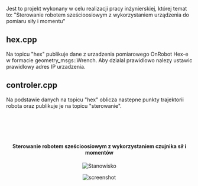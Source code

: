 Jest to projekt wykonany w celu realizacji pracy inżynierskiej, której temat to: "Sterowanie robotem sześcioosiowym z wykorzystaniem urządzenia do pomiaru siły i momentu" 

## hex.cpp
Na topicu "hex" publikuje dane z urzadzenia pomiarowego OnRobot Hex-e w formacie geometry_msgs::Wrench. Aby dzialal prawidlowo nalezy ustawic prawidlowy adres IP urzadzenia.

## controler.cpp
Na podstawie danych na topicu "hex" oblicza nastepne punkty trajektorii robota oraz publikuje je na topicu "sterowanie".
<h1 align="center">
<br>

</h1>

<h4 align="center">Sterowanie robotem sześcioosiowym z wykorzystaniem czujnika sił i momentów</h4>
<p align="center">
  <img src="https://user-images.githubusercontent.com/103144228/210076329-2891d736-58e7-4843-8c14-ad0009072327.jpg"  alt="Stanowisko">
</p>
<p align="center">
  <a >
    <img src="https://user-images.githubusercontent.com/103144228/210075130-8dc5dd48-2533-4d51-bcc5-c6910f5810b0.png"  alt="screenshot">
  </a>
  
</p>
<!--
## Project Overview 🎉

## Tech/framework used 🔧

| Tech                                                    | Description                              |
| ------------------------------------------------------- | ---------------------------------------- |
| [X](X)                           | XYZ   |
| [X](X)                           | XYZ   |
| [X](X)                           | XYZ   |


## Screenshots 📺

<p align="center">
    <img src="" alt="Screenshot">
</p>

<p align="center">
    <img src="" alt="Screenshot">
</p>

<p align="center">
    <img src="" alt="Screenshot">
</p>

## Code Example/Issues 🔍


## Installation 💾

## Available scripts

| Command                   | Description                   |     |
| ------------------------- | ----------------------------- | --- |
| `npm run start`           | Open local server             |     |
| `npm run build`           | Create optimized build        |     |
| `npm run test`            | Run tests                     |     |


## Live 📍

## License 🔱-->
